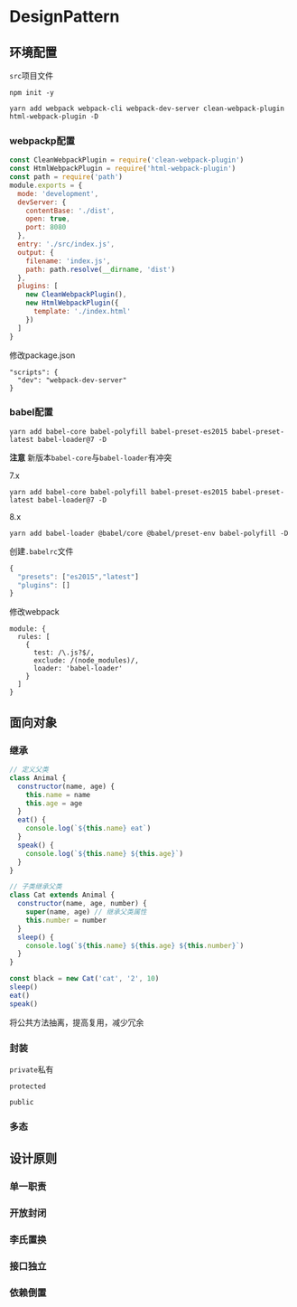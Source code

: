 # DesignPattern

## 环境配置

`src`项目文件

```
npm init -y

yarn add webpack webpack-cli webpack-dev-server clean-webpack-plugin html-webpack-plugin -D
```

### webpackp配置

```javascript
const CleanWebpackPlugin = require('clean-webpack-plugin')
const HtmlWebpackPlugin = require('html-webpack-plugin')
const path = require('path')
module.exports = {
  mode: 'development',
  devServer: {
    contentBase: './dist',
    open: true,
    port: 8080
  },
  entry: './src/index.js',
  output: {
    filename: 'index.js',
    path: path.resolve(__dirname, 'dist')
  },
  plugins: [
    new CleanWebpackPlugin(),
    new HtmlWebpackPlugin({
      template: './index.html'
    })
  ]
}
```

修改package.json
```
"scripts": {
  "dev": "webpack-dev-server"
}
```

### babel配置

```
yarn add babel-core babel-polyfill babel-preset-es2015 babel-preset-latest babel-loader@7 -D
```

**注意**
新版本`babel-core`与`babel-loader`有冲突

7.x
```
yarn add babel-core babel-polyfill babel-preset-es2015 babel-preset-latest babel-loader@7 -D
```

8.x
```
yarn add babel-loader @babel/core @babel/preset-env babel-polyfill -D
```


创建`.babelrc`文件

```javascript
{
  "presets": ["es2015","latest"]
  "plugins": []
}
```

修改webpack
```
module: {
  rules: [
    {
      test: /\.js?$/,
      exclude: /(node_modules)/,
      loader: 'babel-loader'
    }
  ]
}
```

## 面向对象

### 继承

``` javascript
// 定义父类
class Animal {
  constructor(name, age) {
    this.name = name
    this.age = age
  }
  eat() {
    console.log(`${this.name} eat`)
  }
  speak() {
    console.log(`${this.name} ${this.age}`)
  }
}

// 子类继承父类
class Cat extends Animal {
  constructor(name, age, number) {
    super(name, age) // 继承父类属性
    this.number = number
  }
  sleep() {
    console.log(`${this.name} ${this.age} ${this.number}`)
  }
}

const black = new Cat('cat', '2', 10)
sleep()
eat()
speak()
```
将公共方法抽离，提高复用，减少冗余

### 封装

`private`私有

`protected`

`public`

### 多态

## 设计原则

### 单一职责

### 开放封闭

### 李氏置换

### 接口独立

### 依赖倒置
